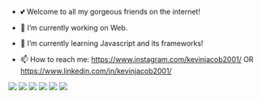 - 💕 Welcome to all my gorgeous friends on the internet!

- 🔭 I’m currently working on Web.

- 🌱 I’m currently learning Javascript and its frameworks!

- 📫 How to reach me:
                       https://www.instagram.com/kevinjacob2001/    OR   
                       https://www.linkedin.com/in/kevinjacob2001/
                       
<img src="https://img.shields.io/badge/react-%23F7DF1E.svg?&style=for-the-badge&logo=react&logoColor=black" />
<img src="https://img.shields.io/badge/html-%23239120.svg?&style=for-the-badge&logo=html5&logoColor=white"/>
<img src="https://img.shields.io/badge/css-%23239120.svg?&style=for-the-badge&logo=css3&logoColor=white"/>
<img src="https://img.shields.io/badge/javascript-%23F7DF1E.svg?&style=for-the-badge&logo=javascript&logoColor=black"/>
<img src="https://img.shields.io/badge/bootstrap-%23F7DF1E.svg?&style=for-the-badge&logo=bootstrap&logoColor=black"/>
<img src="https://img.shields.io/badge/sass-%23F7DF1E.svg?&style=for-the-badge&logo=sass&logoColor=black"/>
